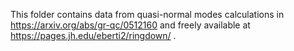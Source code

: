 This folder contains data from quasi-normal modes calculations in https://arxiv.org/abs/gr-qc/0512160 and freely available at https://pages.jh.edu/eberti2/ringdown/ .
